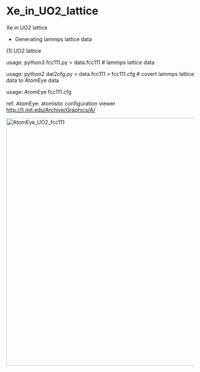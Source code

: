 # Xe_in_UO2_lattice
Xe in UO2 lattice

* Generating lammps lattice data

(1) UO2 lattice

usage: python3 fcc111.py > data.fcc111  # lammps lattice data

usage: python2 dat2cfg.py < data.fcc111 > fcc111.cfg  # covert lammps lattice data to AtomEye data

usage: AromEye fcc111.cfg

ref: AtomEye: atomistic configuration viewer http://li.mit.edu/Archive/Graphics/A/

<img width="662" alt="AtomEye_UO2_fcc111" src="https://user-images.githubusercontent.com/1296728/180423942-c757bfec-ed6e-4e63-8201-4a446dfc7ea9.png">

